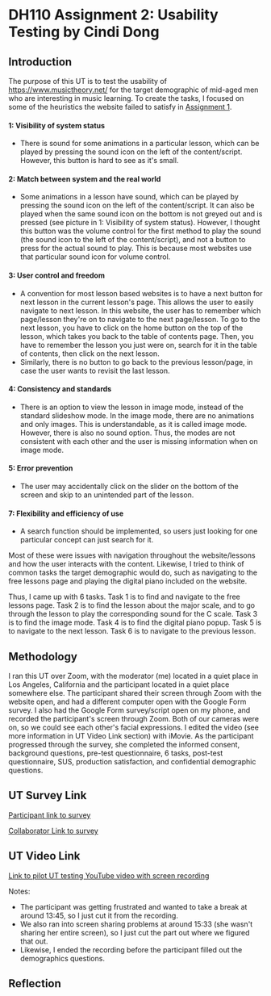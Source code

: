 # DH110 Assignment 2: Usability Testing by Cindi Dong

## Introduction
The purpose of this UT is to test the usability of https://www.musictheory.net/ for the target demographic of mid-aged men who are interesting in music learning. To create the tasks, I focused on some of the heuristics the website failed to satisfy in [Assignment 1](https://github.com/cindidong/DH110/tree/main/Assignments/1).

#### 1: Visibility of system status
- There is sound for some animations in a particular lesson, which can be played by pressing the sound icon on the left of the content/script. However, this button is hard to see as it's small.

#### 2: Match between system and the real world
- Some animations in a lesson have sound, which can be played by pressing the sound icon on the left of the content/script. It can also be played when the same sound icon on the bottom is not greyed out and is pressed (see picture in 1: Visibility of system status). However, I thought this button was the volume control for the first method to play the sound (the sound icon to the left of the content/script), and not a button to press for the actual sound to play. This is because most websites use that particular sound icon for volume control.

#### 3: User control and freedom
- A convention for most lesson based websites is to have a next button for next lesson in the current lesson's page. This allows the user to easily navigate to next lesson. In this website, the user has to remember which page/lesson they're on to navigate to the next page/lesson. To go to the next lesson, you have to click on the home button on the top of the lesson, which takes you back to the table of contents page. Then, you have to remember the lesson you just were on, search for it in the table of contents, then click on the next lesson.
- Similarly, there is no button to go back to the previous lesson/page, in case the user wants to revisit the last lesson.

#### 4: Consistency and standards
- There is an option to view the lesson in image mode, instead of the standard slideshow mode. In the image mode, there are no animations and only images. This is understandable, as it is called image mode. However, there is also no sound option. Thus, the modes are not consistent with each other and the user is missing information when on image mode.

#### 5: Error prevention
- The user may accidentally click on the slider on the bottom of the screen and skip to an unintended part of the lesson.

#### 7: Flexibility and efficiency of use
- A search function should be implemented, so users just looking for one particular concept can just search for it.

Most of these were issues with navigation throughout the website/lessons and how the user interacts with the content. Likewise, I tried to think of common tasks the target demographic would do, such as navigating to the free lessons page and playing the digital piano included on the website.

Thus, I came up with 6 tasks. Task 1 is to find and navigate to the free lessons page. Task 2 is to find the lesson about the major scale, and to go through the lesson to play the corresponding sound for the C scale. Task 3 is to find the image mode. Task 4 is to find the digital piano popup. Task 5 is to navigate to the next lesson. Task 6 is to navigate to the previous lesson.

## Methodology
I ran this UT over Zoom, with the moderator (me) located in a quiet place in Los Angeles, California and the participant located in a quiet place somewhere else. The participant shared their screen through Zoom with the website open, and had a different computer open with the Google Form survey. I also had the Google Form survey/script open on my phone, and recorded the participant's screen through Zoom. Both of our cameras were on, so we could see each other's facial expressions. I edited the video (see more information in UT Video Link section) with iMovie. As the participant progressed through the survey, she completed the informed consent, background questions, pre-test questionnaire, 6 tasks, post-test questionnaire, SUS, production satisfaction, and confidential demographic questions.

## UT Survey Link
[Participant link to survey](https://forms.gle/Q8WH9w9curxn34UU9)

[Collaborator Link to survey](https://docs.google.com/forms/d/1P16lFUrZ5R9X-d3CkkdshL4UVUTuAK8UzyUDYbzs3rU/edit?usp=sharing)

## UT Video Link
[Link to pilot UT testing YouTube video with screen recording](https://youtu.be/VfO5F0VYkOY)

Notes:
- The participant was getting frustrated and wanted to take a break at around 13:45, so I just cut it from the recording.
- We also ran into screen sharing problems at around 15:33 (she wasn't sharing her entire screen), so I just cut the part out where we figured that out.
- Likewise, I ended the recording before the participant filled out the demographics questions.

## Reflection
